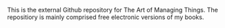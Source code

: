 This is the external Github repository for The Art of Managing Things. The repositiory is mainly comprised free electronic versions of my books.  
